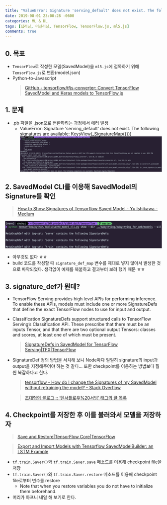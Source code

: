 ```yaml
---
title: "ValueError: Signature 'serving_default' does not exist. The following signatures are available: KeysView(_SignatureMap({})) (TensorFlow 모델을 저장하고 불러오기 (SavedModel))"
date: 2019-08-01 23:00:28 -0600
categories: ML & DL
tags: [딥러닝, 머신러닝, TensorFlow, TensorFlow.js, ml5.js] 
comments: true
---
```


## 0. 목표
* `TensorFlow`로 작성한 모델(SavedModel)을 `ml5.js`에 접목하기 위해 `TensorFlow.js`로 변환(model.json) 
* Python-to-Javascript
	> [GitHub - tensorflow/tfjs-converter: Convert TensorFlow SavedModel and Keras models to TensorFlow.js](https://github.com/tensorflow/tfjs-converter)  


## 1. 문제
* .pb 파일을 .json으로 변환하려는 과정에서 에러 발생
	* ValueError: Signature 'serving_default' does not exist. The following signatures are available: KeysView(_SignatureMap({}))
![error](/assets/img/2019-08-01-dl-tfjs/3FB6B9B6-8CD7-43B6-BA5A-E9352CE36794.png)


## 2. SavedModel CLI를 이용해 SavedModel의 Signature를 확인
> [How to Show Signatures of Tensorflow Saved Model - Yu Ishikawa - Medium](https://medium.com/@yuu.ishikawa/how-to-show-signatures-of-tensorflow-saved-model-5ac56cf1960f)   

![check-signature](/assets/img/2019-08-01-dl-tfjs/DE858348-13F8-4C0A-A8A5-990BFA56BDD2.png)
* 아무것도 없다 ㅎㅎ
* build 코드를 작성할 때 `signature_def_map` 변수를 제대로 넣지 않아서 발생한 것으로 파악되었다. 생각없이 예제를 복붙하고 결과부터 보려 했기 때문 ㅎㅎ


## 3. signature_def가 뭔데?
*  TensorFlow Serving provides high level APIs for performing inference. To enable these APIs, models must include one or more SignatureDefs that define the exact TensorFlow nodes to use for input and output.
* Classification SignatureDefs support structured calls to TensorFlow Serving’s Classification API. These prescribe that there must be an inputs Tensor, and that there are two optional output Tensors: classes and scores, at least one of which must be present.
	> [SignatureDefs in SavedModel for TensorFlow Serving|TFX|TensorFlow](https://www.tensorflow.org/tfx/serving/signature_defs)  

* SignatureDef 정의 방법을 서치해 보니 Node마다 일일히 signature의 input과 output을 지정해주어야 하는 것 같다… 또한 checkpoint를 이용하는 방법보다 훨씬 복잡하다고 한다.
	> [tensorflow - How do I change the Signatures of my SavedModel without retraining the model? - Stack Overflow](https://stackoverflow.com/questions/42801551/how-do-i-change-the-signatures-of-my-savedmodel-without-retraining-the-model)  

	>  [조대협의 블로그 :: ‘텐서플로우%20서빙’ 태그의 글 목록](https://bcho.tistory.com/tag/%ED%85%90%EC%84%9C%ED%94%8C%EB%A1%9C%EC%9A%B0%2520%EC%84%9C%EB%B9%99)  


## 4. Checkpoint를 저장한 후 이를 불러와서 모델을 저장하자
> [Save and Restore|TensorFlow Core|TensorFlow](https://www.tensorflow.org/guide/saved_model?hl=ko#save_and_restore_variables)  

> [Export and Import Models with Tensorflow SavedModelBuilder: an LSTM Example](https://medium.com/@zhanwenchen/export-and-import-models-with-tensorflow-savedmodelbuilder-an-lstm-example-9095d836a23a)  

* `tf.train.Saver()`와  `tf.train.Saver.save` 메소드를 이용해 checkpoint file을 저장
*  `tf.train.Saver()`와  `tf.train.Saver.restore` 메소드를 이용해 checkpoint file로부터 변수를 restore
	* Note that when you restore variables you do not have to initialize them beforehand.
* 머리가 아프니 내일 해 보기로 한다.